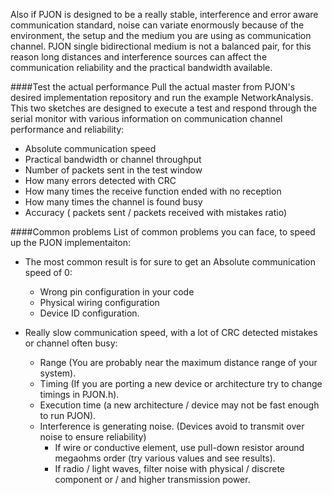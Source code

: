 Also if PJON is designed to be a really stable, interference and error aware communication standard, noise can variate enormously because of the environment, the setup and the medium you are using as communication channel. PJON single bidirectional medium is not a balanced pair, for this reason long distances and interference sources can affect the communication reliability and the practical bandwidth available.

####Test the actual performance
Pull the actual master from PJON's desired implementation repository and run the example NetworkAnalysis. This two sketches are designed to execute a test and respond through the serial monitor with various information on communication channel performance and reliability:
* Absolute communication speed
* Practical bandwidth or channel throughput
* Number of packets sent in the test window
* How many errors detected with CRC
* How many times the receive function ended with no reception
* How many times the channel is found busy
* Accuracy ( packets sent / packets received with mistakes ratio)

####Common problems
List of common problems you can face, to speed up the PJON implementaiton:

* The most common result is for sure to get an Absolute communication speed of 0:
  * Wrong pin configuration in your code
  * Physical wiring configuration
  * Device ID configuration.

* Really slow communication speed, with a lot of CRC detected mistakes or channel often busy:
  * Range (You are probably near the maximum distance range of your system).
  * Timing (If you are porting a new device or architecture try to change timings in PJON.h).
  * Execution time (a new architecture / device may not be fast enough to run PJON).
  * Interference is generating noise. (Devices avoid to transmit over noise to ensure reliability)
    * If wire or conductive element, use pull-down resistor around megaohms order (try various values and see results).
    * If radio / light waves, filter noise with physical / discrete component or / and higher transmission power.

